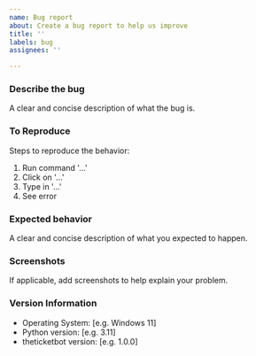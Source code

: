 ```yaml
---
name: Bug report
about: Create a bug report to help us improve
title: ''
labels: bug
assignees: ''

---
```


### Describe the bug

A clear and concise description of what the bug is.

### To Reproduce

Steps to reproduce the behavior:
1. Run command '...'
2. Click on '...'
3. Type in '...'
4. See error

### Expected behavior

A clear and concise description of what you expected to happen.

### Screenshots

If applicable, add screenshots to help explain your problem.

### Version Information

- Operating System: [e.g. Windows 11]
- Python version: [e.g. 3.11]
- theticketbot version: [e.g. 1.0.0]
